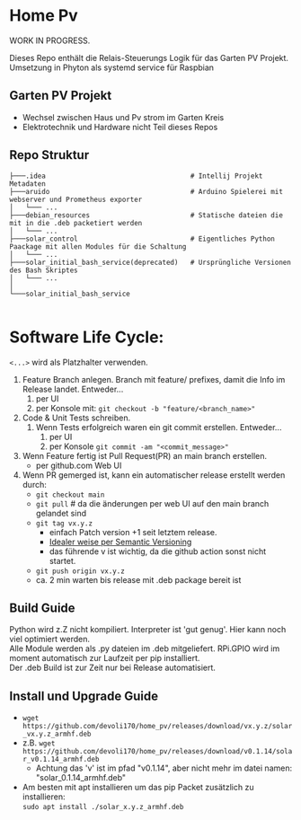 # Home Pv
WORK IN PROGRESS.

Dieses Repo enthält die Relais-Steuerungs Logik für das Garten PV Projekt.  
Umsetzung in Phyton als systemd service für Raspbian

## Garten PV Projekt
- Wechsel zwischen Haus und Pv strom im Garten Kreis
- Elektrotechnik und Hardware nicht Teil dieses Repos 

## Repo Struktur
```
├───.idea                                    # Intellij Projekt Metadaten
├───aruido                                   # Arduino Spielerei mit webserver und Prometheus exporter
│   └─── ...
├───debian_resources                         # Statische dateien die mit in die .deb packetiert werden
│   └─── ...
├───solar_control                            # Eigentliches Python Paackage mit allen Modules für die Schaltung
│   └─── ...
├───solar_initial_bash_service(deprecated)   # Ursprüngliche Versionen des Bash Skriptes
│   └─── ... 
│
└───solar_initial_bash_service              


```
# Software Life Cycle:
`<...>` wird als Platzhalter verwenden. 

1. Feature Branch anlegen. Branch mit feature/ prefixes, damit die Info im Release landet. Entweder...
   1. per UI
   1. per Konsole mit: ``git checkout -b "feature/<branch_name>"``
2. Code & Unit Tests schreiben.
   1. Wenn Tests erfolgreich waren ein git commit erstellen. Entweder...
      1. per UI
      1. per Konsole ``git commit -am "<commit_message>"``   
3. Wenn Feature fertig ist Pull Request(PR) an main branch erstellen.
   - per github.com Web UI
4. Wenn PR gemerged ist, kann ein automatischer release erstellt werden durch:
   - ``git checkout main``  
   - ``git pull``          # da die änderungen per web UI auf den main branch gelandet sind
   - ``git tag vx.y.z``    
     - einfach Patch version +1 seit letztem release.  
     - [Idealer weise per Semantic Versioning](https://semver.org/)
     - das führende v ist wichtig, da die github action sonst nicht startet.
   - ``git push origin vx.y.z``
   - ca. 2 min warten bis release mit .deb package bereit ist
   
    
## Build Guide
Python wird z.Z nicht kompiliert. Interpreter ist 'gut genug'. Hier kann noch viel optimiert werden.  
Alle Module werden als .py dateien im .deb mitgeliefert.
RPi.GPIO wird im moment automatisch zur Laufzeit per pip installiert.  
Der .deb Build ist zur Zeit nur bei Release automatisiert.  


## Install und Upgrade Guide
- ``wget https://github.com/devoli170/home_pv/releases/download/vx.y.z/solar_vx.y.z_armhf.deb``
- z.B. ``wget https://github.com/devoli170/home_pv/releases/download/v0.1.14/solar_v0.1.14_armhf.deb``
   - Achtung das 'v' ist im pfad "v0.1.14", aber nicht mehr im datei namen: "solar_0.1.14_armhf.deb"
- Am besten mit apt installieren um das pip Packet zusätzlich zu installieren:  
  ``sudo apt install ./solar_x.y.z_armhf.deb``